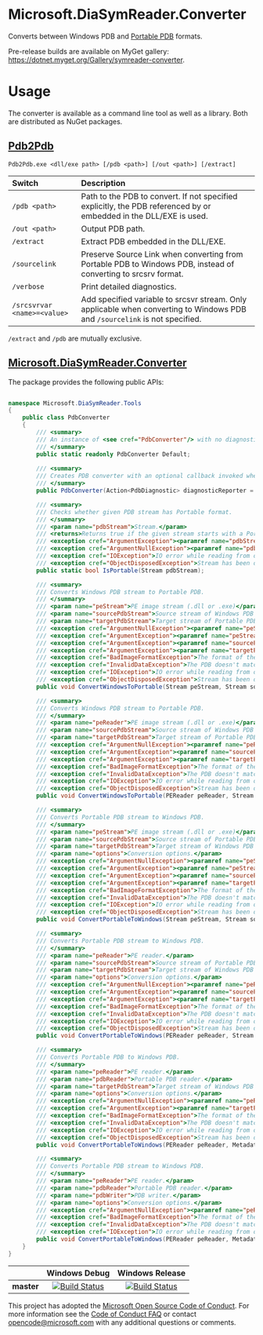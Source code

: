# Microsoft.DiaSymReader.Converter

Converts between Windows PDB and [Portable PDB](https://github.com/dotnet/core/blob/master/Documentation/diagnostics/portable_pdb.md) formats.

Pre-release builds are available on MyGet gallery: https://dotnet.myget.org/Gallery/symreader-converter.

# Usage

The converter is available as a command line tool as well as a library. Both are distributed as NuGet packages.

## [Pdb2Pdb](https://dotnet.myget.org/feed/symreader-converter/package/nuget/Pdb2Pdb)

`Pdb2Pdb.exe <dll/exe path> [/pdb <path>] [/out <path>] [/extract]`

| Switch        | Description                                             |
|:--------------|:--------------------------------------------------------|
| `/pdb <path>` | Path to the PDB to convert. If not specified explicitly, the PDB referenced by or embedded in the DLL/EXE is used. |
| `/out <path>` | Output PDB path. |
| `/extract`    | Extract PDB embedded in the DLL/EXE. |
| `/sourcelink` | Preserve Source Link when converting from Portable PDB to Windows PDB, instead of converting to srcsrv format. |
| `/verbose`    | Print detailed diagnostics. |
| `/srcsvrvar <name>=<value>` | Add specified variable to srcsvr stream. Only applicable when converting to Windows PDB and `/sourcelink` is not specified. |

`/extract` and `/pdb` are mutually exclusive.

## [Microsoft.DiaSymReader.Converter](https://dotnet.myget.org/feed/symreader-converter/package/nuget/Microsoft.DiaSymReader.Converter)

The package provides the following public APIs:

```C#

namespace Microsoft.DiaSymReader.Tools
{
    public class PdbConverter
    {
        /// <summary>
        /// An instance of <see cref="PdbConverter"/> with no diagnostic reporting.
        /// </summary>
        public static readonly PdbConverter Default;
        
        /// <summary>
        /// Creates PDB converter with an optional callback invoked whenever a diagnostic is to be reported.
        /// </summary>
        public PdbConverter(Action<PdbDiagnostic> diagnosticReporter = null);

        /// <summary>
        /// Checks whether given PDB stream has Portable format.
        /// </summary>
        /// <param name="pdbStream">Stream.</param>
        /// <returns>Returns true if the given stream starts with a Portable PDB signature.</returns>
        /// <exception cref="ArgumentException"><paramref name="pdbStream"/> does not support read and seek operations.</exception>
        /// <exception cref="ArgumentNullException"><paramref name="pdbStream"/> is null.</exception>
        /// <exception cref="IOException">IO error while reading from or writing to a stream.</exception>
        /// <exception cref="ObjectDisposedException">Stream has been disposed while reading.</exception>
        public static bool IsPortable(Stream pdbStream);

        /// <summary>
        /// Converts Windows PDB stream to Portable PDB.
        /// </summary>
        /// <param name="peStream">PE image stream (.dll or .exe)</param>
        /// <param name="sourcePdbStream">Source stream of Windows PDB data. Must be readable.</param>
        /// <param name="targetPdbStream">Target stream of Portable PDB data. Must be writable.</param>
        /// <exception cref="ArgumentNullException"><paramref name="peStream"/>, <paramref name="sourcePdbStream"/>, or <paramref name="targetPdbStream"/> is null.</exception>
        /// <exception cref="ArgumentException"><paramref name="peStream"/> does not support read and seek operations.</exception>
        /// <exception cref="ArgumentException"><paramref name="sourcePdbStream"/> does not support reading.</exception>
        /// <exception cref="ArgumentException"><paramref name="targetPdbStream"/> does not support writing.</exception>
        /// <exception cref="BadImageFormatException">The format of the PE image or the source PDB image is invalid.</exception>
        /// <exception cref="InvalidDataException">The PDB doesn't match the CodeView Debug Directory record in the PE image.</exception>
        /// <exception cref="IOException">IO error while reading from or writing to a stream.</exception>
        /// <exception cref="ObjectDisposedException">Stream has been disposed while reading/writing.</exception>
        public void ConvertWindowsToPortable(Stream peStream, Stream sourcePdbStream, Stream targetPdbStream);

        /// <summary>
        /// Converts Windows PDB stream to Portable PDB.
        /// </summary>
        /// <param name="peReader">PE image stream (.dll or .exe)</param>
        /// <param name="sourcePdbStream">Source stream of Windows PDB data. Must be readable.</param>
        /// <param name="targetPdbStream">Target stream of Portable PDB data. Must be writable.</param>
        /// <exception cref="ArgumentNullException"><paramref name="peReader"/>, <paramref name="sourcePdbStream"/>, or <paramref name="targetPdbStream"/> is null.</exception>
        /// <exception cref="ArgumentException"><paramref name="sourcePdbStream"/> does not support reading.</exception>
        /// <exception cref="ArgumentException"><paramref name="targetPdbStream"/> does not support writing.</exception>
        /// <exception cref="BadImageFormatException">The format of the PE image or the PDB stream is invalid.</exception>
        /// <exception cref="InvalidDataException">The PDB doesn't match the CodeView Debug Directory record in the PE image.</exception>
        /// <exception cref="IOException">IO error while reading from or writing to a stream.</exception>
        /// <exception cref="ObjectDisposedException">Stream has been disposed while reading/writing.</exception>
        public void ConvertWindowsToPortable(PEReader peReader, Stream sourcePdbStream, Stream targetPdbStream);

        /// <summary>
        /// Converts Portable PDB stream to Windows PDB.
        /// </summary>
        /// <param name="peStream">PE image stream (.dll or .exe)</param>
        /// <param name="sourcePdbStream">Source stream of Portable PDB data. Must be readable.</param>
        /// <param name="targetPdbStream">Target stream of Windows PDB data. Must be writable.</param>
        /// <param name="options">Conversion options.</param>
        /// <exception cref="ArgumentNullException"><paramref name="peStream"/>, <paramref name="sourcePdbStream"/>, or <paramref name="targetPdbStream"/> is null.</exception>
        /// <exception cref="ArgumentException"><paramref name="peStream"/> does not support read and seek operations.</exception>
        /// <exception cref="ArgumentException"><paramref name="sourcePdbStream"/> does not support reading.</exception>
        /// <exception cref="ArgumentException"><paramref name="targetPdbStream"/> does not support writing.</exception>
        /// <exception cref="BadImageFormatException">The format of the PE image or the source PDB image is invalid.</exception>
        /// <exception cref="InvalidDataException">The PDB doesn't match the CodeView Debug Directory record in the PE image.</exception>
        /// <exception cref="IOException">IO error while reading from or writing to a stream.</exception>
        /// <exception cref="ObjectDisposedException">Stream has been disposed while reading/writing.</exception>
        public void ConvertPortableToWindows(Stream peStream, Stream sourcePdbStream, Stream targetPdbStream, PortablePdbConversionOptions options = null);

        /// <summary>
        /// Converts Portable PDB stream to Windows PDB.
        /// </summary>
        /// <param name="peReader">PE reader.</param>
        /// <param name="sourcePdbStream">Source stream of Portable PDB data. Must be readable.</param>
        /// <param name="targetPdbStream">Target stream of Windows PDB data. Must be writable.</param>
        /// <param name="options">Conversion options.</param>
        /// <exception cref="ArgumentNullException"><paramref name="peReader"/>, <paramref name="sourcePdbStream"/>, or <paramref name="targetPdbStream"/> is null.</exception>
        /// <exception cref="ArgumentException"><paramref name="sourcePdbStream"/> does not support reading.</exception>
        /// <exception cref="ArgumentException"><paramref name="targetPdbStream"/> does not support writing.</exception>
        /// <exception cref="BadImageFormatException">The format of the PE image or the source PDB image is invalid.</exception>
        /// <exception cref="InvalidDataException">The PDB doesn't match the CodeView Debug Directory record in the PE image.</exception>
        /// <exception cref="IOException">IO error while reading from or writing to a stream.</exception>
        /// <exception cref="ObjectDisposedException">Stream has been disposed while reading/writing.</exception>
        public void ConvertPortableToWindows(PEReader peReader, Stream sourcePdbStream, Stream targetPdbStream, PortablePdbConversionOptions options = null);

        /// <summary>
        /// Converts Portable PDB to Windows PDB.
        /// </summary>
        /// <param name="peReader">PE reader.</param>
        /// <param name="pdbReader">Portable PDB reader.</param>
        /// <param name="targetPdbStream">Target stream of Windows PDB data. Must be writable.</param>
        /// <param name="options">Conversion options.</param>
        /// <exception cref="ArgumentNullException"><paramref name="peReader"/>, <paramref name="pdbReader"/>, or <paramref name="targetPdbStream"/> is null.</exception>
        /// <exception cref="ArgumentException"><paramref name="targetPdbStream"/> does not support writing.</exception>
        /// <exception cref="BadImageFormatException">The format of the PE image or the source PDB image is invalid.</exception>
        /// <exception cref="InvalidDataException">The PDB doesn't match the CodeView Debug Directory record in the PE image.</exception>
        /// <exception cref="IOException">IO error while reading from or writing to a stream.</exception>
        /// <exception cref="ObjectDisposedException">Stream has been disposed while reading/writing.</exception>
        public void ConvertPortableToWindows(PEReader peReader, MetadataReader pdbReader, Stream targetPdbStream, PortablePdbConversionOptions options = null);

        /// <summary>
        /// Converts Portable PDB stream to Windows PDB.
        /// </summary>
        /// <param name="peReader">PE reader.</param>
        /// <param name="pdbReader">Portable PDB reader.</param>
        /// <param name="pdbWriter">PDB writer.</param>
        /// <param name="options">Conversion options.</param>
        /// <exception cref="ArgumentNullException"><paramref name="peReader"/>, <paramref name="pdbReader"/>, or <paramref name="pdbWriter"/> is null.</exception>
        /// <exception cref="BadImageFormatException">The format of the PE image or the source PDB image is invalid.</exception>
        /// <exception cref="InvalidDataException">The PDB doesn't match the CodeView Debug Directory record in the PE image.</exception>
        /// <exception cref="IOException">IO error while reading from or writing to a stream.</exception>
        public void ConvertPortableToWindows(PEReader peReader, MetadataReader pdbReader, SymUnmanagedWriter pdbWriter, PortablePdbConversionOptions options = null);
    }
}

```

[//]: # (Begin current test results)

|          |Windows Debug|Windows Release|
|:--------:|:-----------:|:-------------:|
|**master**|[![Build Status](https://ci2.dot.net/job/dotnet_symreader-converter/job/master/job/windows_debug/badge/icon)](https://ci2.dot.net/job/dotnet_symreader-converter/job/master/job/windows_debug/)|[![Build Status](https://ci2.dot.net/job/dotnet_symreader-converter/job/master/job/windows_release/badge/icon)](https://ci2.dot.net/job/dotnet_symreader-converter/job/master/job/windows_release/)|

[//]: # (End current test results)

This project has adopted the [Microsoft Open Source Code of Conduct](https://opensource.microsoft.com/codeofconduct/).  For more information see the [Code of Conduct FAQ](https://opensource.microsoft.com/codeofconduct/faq/) or contact [opencode@microsoft.com](mailto:opencode@microsoft.com) with any additional questions or comments.

